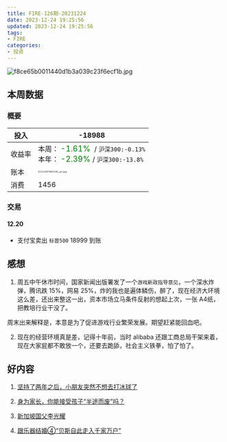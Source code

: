 ```yaml
---
title: FIRE-126期-20231224
date: 2023-12-24 19:25:56
updated: 2023-12-24 19:25:56
tags:
- FIRE
categories:
- 投资
---
```


![f8ce65b0011440d1b3a039c23f6ecf1b.jpg](https://s2.loli.net/2023/12/24/e7tax1b2GglM5XO.jpg)

## 本周数据

### 概要

| 投入   | -18988                                                      |
| ------ | ------------------------------------------------------------ |
| 收益率 | 本周：<font color="green" size=4> -1.61% </font> / `沪深300:-0.13%`    <br />本年：<font color="green" size=4> -2.39% </font>/ `沪深300:-13.8%` |
| 账本   | <img src="https://s2.loli.net/2023/12/24/JkRpKVh3jDBvq4b.jpg" alt="211697983156_.pic.jpg" style="zoom:33%;" /> |
| 消费   | 1456                                               |

### 交易
#### 12.20

* 支付宝卖出 `标普500` 18999 到账


## 感想

1. 周五中午休市时间，国家新闻出版署发了一个`游戏新政指导意见`，一个深水炸弹，腾讯跌 15%，网易 25%，炸的我也是遍体鳞伤，醉了，现在经济大环境这么差，还出来整这一出，资本市场立马条件反射的想起上次，一张 A4纸，把教培行业干没了。

周末出来解释是，本意是为了促进游戏行业繁荣发展。期望赶紧能回血吧。

2. 现在的经营环境真是差，记得十年前，当时 alibaba 还跟工商总局干架来着，现在大家屁都不敢放一个，还要去跪舔，社会主义铁拳，怕了怕了。

## 好内容

1. [坚持了两年之后，小朋友突然不想去打冰球了](https://mp.weixin.qq.com/s/iXUOareUPeSzu0cel99v3A)

2. [身为家长，你能接受孩子“半途而废”吗？](
https://mp.weixin.qq.com/s/6t-Me4J5phFbR6NfLsmNZA)

3. [新加坡国父李光耀](https://www.xiaoyuzhoufm.com/episode/6582b9d020d779b49db250c0)

4. [跟乐器结婚④“贝斯自此走入千家万户”](
https://www.xiaoyuzhoufm.com/episode/632905a51aeb0012dbc270b6)
